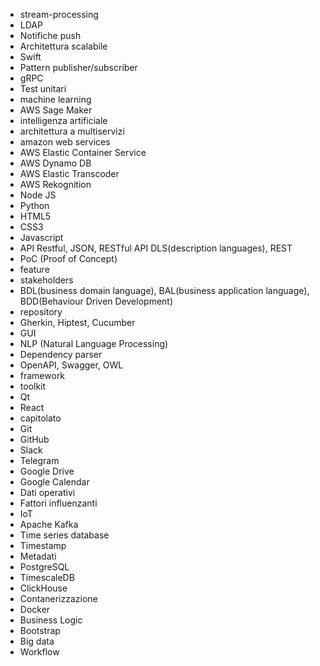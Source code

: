 - stream-processing
- LDAP
- Notifiche push
- Architettura scalabile
- Swift
- Pattern publisher/subscriber
- gRPC
- Test unitari
- machine learning
- AWS Sage Maker
- intelligenza artificiale
- architettura a multiservizi
- amazon web services
- AWS Elastic Container Service
- AWS Dynamo DB
- AWS Elastic Transcoder
- AWS Rekognition
- Node JS
- Python
- HTML5
- CSS3
- Javascript
- API Restful, JSON, RESTful API DLS(description languages), REST 
- PoC (Proof of Concept)
- feature
- stakeholders
- BDL(business domain language), BAL(business application language), BDD(Behaviour Driven Development)
- repository
- Gherkin, Hiptest, Cucumber
- GUI
- NLP (Natural Language Processing)
- Dependency parser
- OpenAPI, Swagger, OWL
- framework
- toolkit
- Qt
- React
- capitolato
- Git
- GitHub
- Slack
- Telegram
- Google Drive
- Google Calendar
- Dati operativi
- Fattori influenzanti
- IoT
- Apache Kafka
- Time series database
- Timestamp
- Metadati
- PostgreSQL
- TimescaleDB
- ClickHouse
- Contanerizzazione
- Docker
- Business Logic
- Bootstrap
- Big data
- Workflow